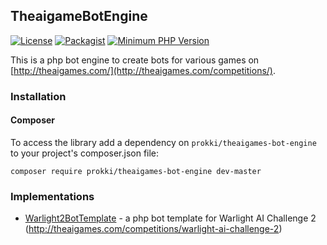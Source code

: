 ## TheaigameBotEngine

[![License](https://img.shields.io/badge/License-MIT-blue.svg?style=flat)](https://github.com/prokki/warlight2-bot/blob/master/LICENSE)
[![Packagist](https://img.shields.io/badge/Packagist-0.0.2-blue.svg?style=flat)](https://packagist.org/packages/prokki/warlight2-bot-template)
[![Minimum PHP Version](https://img.shields.io/badge/PHP-%3D5.6.13-8892BF.svg)](https://php.net/)

This is a php bot engine to create bots for various games on [http://theaigames.com/](http://theaigames.com/competitions/).
 
### Installation

#### Composer

To access the library add a dependency on `prokki/theaigames-bot-engine` to your project's composer.json file:
```
composer require prokki/theaigames-bot-engine dev-master
```

### Implementations

* [Warlight2BotTemplate](https://github.com/prokki/warlight2-bot-template) - a php bot template for Warlight AI Challenge 2 (http://theaigames.com/competitions/warlight-ai-challenge-2) 